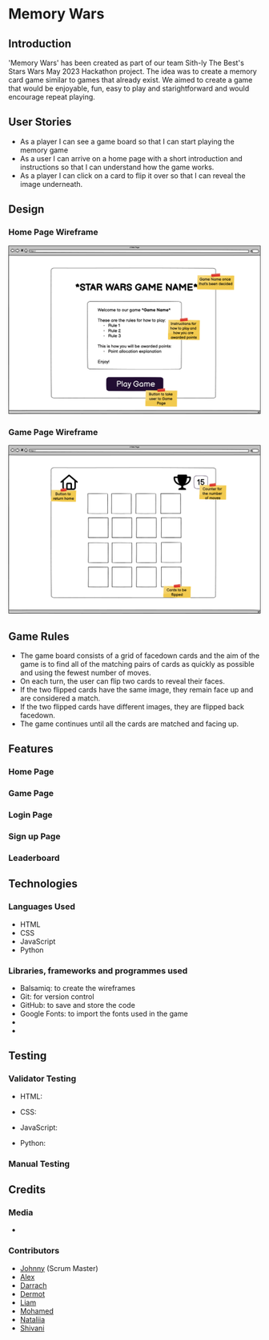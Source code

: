 # Memory Wars
## Introduction

'Memory Wars' has been created as part of our team Sith-ly The Best's Stars Wars May 2023 Hackathon project. The idea was to create a memory card game similar to games that already exist. We aimed to create a game that would be enjoyable, fun, easy to play and starightforward and would encourage repeat playing. 

## User Stories
- As a player I can see a game board so that I can start playing the memory game
- As a user I can arrive on a home page with a short introduction and instructions so that I can understand how the game works.
- As a player I can click on a card to flip it over so that I can reveal the image underneath.

## Design
### Home Page Wireframe
![Home page wireframe](media/readme-images/home-page.png)
### Game Page Wireframe
![Game page wireframe](media/readme-images/game-page.png)

## Game Rules
- The game board consists of a grid of facedown cards and the aim of the game is to find all of the matching pairs of cards as quickly as possible and using the fewest number of moves.
- On each turn, the user can flip two cards to reveal their faces.
- If the two flipped cards have the same image, they remain face up and are considered a match.
- If the two flipped cards have different images, they are flipped back facedown.
- The game continues until all the cards are matched and facing up.

## Features
### Home Page

### Game Page

### Login Page

### Sign up Page

### Leaderboard

## Technologies
### Languages Used
- HTML
- CSS
- JavaScript
- Python

### Libraries, frameworks and programmes used
- Balsamiq: to create the wireframes
- Git: for version control
- GitHub: to save and store the code
- Google Fonts: to import the fonts used in the game
- 
- 
## Testing
### Validator Testing
- HTML:

- CSS:

- JavaScript:

- Python:

### Manual Testing

## Credits
### Media
- 
### Contributors
- [Johnny](https://github.com/Joao4569) (Scrum Master)
- [Alex](https://github.com/AVTpepper)
- [Darrach](https://github.com/DarrachBarneveld)
- [Dermot](https://github.com/IrishDermot)
- [Liam](https://github.com/lpewton)
- [Mohamed](https://github.com/moabdelbasset)
- [Nataliia](https://github.com/Natalitta)
- [Shivani](https://github.com/s-batish)